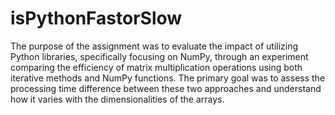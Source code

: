 # isPythonFastorSlow

The purpose of the assignment was to evaluate the impact of utilizing Python libraries, specifically focusing on NumPy, through an experiment comparing the efficiency of matrix multiplication operations using both iterative methods and NumPy functions. The primary goal was to assess the processing time difference between these two approaches and understand how it varies with the dimensionalities of the arrays.
